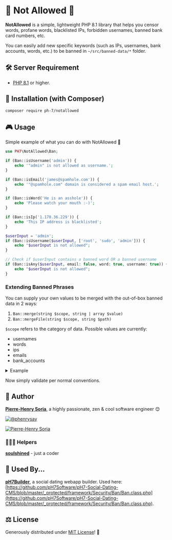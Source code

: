 # 🚫 Not Allowed 🚫

**NotAllowed** is a simple, lightweight PHP 8.1 library that helps you censor words, profane words, blacklisted IPs, forbidden usernames, banned bank card numbers, etc.

You can easily add new specific keywords (such as IPs, usernames, bank accounts, words, etc.) to be banned in `~/src/banned-data/*` folder.


## 🛠 Server Requirement

- [PHP 8.1](https://www.php.net/releases/8.1/en.php) or higher.


## 📓 Installation (with Composer)

```bash
composer require ph-7/notallowed
```


## 🎮 Usage

Simple example of what you can do with NotAllowed 🙂

```php
use PH7\NotAllowed\Ban;

if (Ban::isUsername('admin')) {
    echo '"admin" is not allowed as username.';
}

if (Ban::isEmail('james@spamhole.com')) {
    echo '"@spamhole.com" domain is considered a spam email host.';
}

if (Ban::isWord('He is an asshole')) {
    echo 'Please watch your mouth :-)';
}

if (Ban::isIp('1.170.36.229')) {
    echo 'This IP address is blacklisted';
}

$userInput = 'admin';
if (Ban::isUsername($userInput, ['root', 'sudo', 'admin'])) {
    echo "$userInput is not allowed";
}

// Check if $userInput contains a banned word OR a banned username
if (Ban::isAny($userInput, email: false, word: true, username: true)) {
    echo "$userInput is not allowed";
}
```

### Extending Banned Phrases

You can supply your own values to be merged with the out-of-box banned data in 2 ways:

1. `Ban::merge(string $scope, string | array $value)`
2. `Ban::mergeFile(string $scope, string $path)`

`$scope` refers to the category of data. Possible values are currently:
- usernames
- words
- ips
- emails
- bank_accounts

<details>
<summary>Example</summary>

```php
Ban::merge('usernames', ['pooter', 'hitler', '690']);
Ban::merge('words', ['cuck', 'bomb']);
Ban::mergeFile('emails', './my_banned_emails.txt');
```
</details>

Now simply validate per normal conventions.


## 🚀 Author

**[Pierre-Henry Soria][author-url]**, a highly passionate, zen &amp; cool software engineer 😊

[![@phenrysay][twitter-image]][twitter-url]

[![Pierre-Henry Soria](https://avatars0.githubusercontent.com/u/1325411?s=220)](https://pierrehenry.be "Pierre-Henry - Software Developer Website :-)")

### 👩🏻‍💻 Helpers

**[soulshined](https://github.com/soulshined)** - just a coder


## 🧐 Used By...

**[pH7Builder][ph7cms-url]**, a social dating webapp builder. Used here: [https://github.com/pH7Software/pH7-Social-Dating-CMS/blob/master/_protected/framework/Security/Ban/Ban.class.php](https://github.com/pH7Software/pH7-Social-Dating-CMS/blob/master/_protected/framework/Security/Ban/Ban.class.php).


## ⚖️ License

Generously distributed under [MIT License][license-url]! 🎈


<!-- GitHub's Markdown reference links -->
[author-url]: https://pierrehenry.be
[ph7cms-url]: https://ph7cms.com
[license-url]: https://opensource.org/licenses/MIT
[twitter-image]: https://img.shields.io/twitter/url/https/shields.io.svg?style=social
[twitter-url]: https://twitter.com/phenrysay
